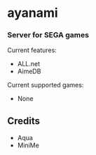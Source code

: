 # ayanami

### Server for SEGA games

Current features:

- ALL.net
- AimeDB

Current supported games:

- None

## Credits

- Aqua
- MiniMe
